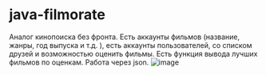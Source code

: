 # java-filmorate
Аналог кинопоиска без фронта. Есть аккаунты фильмов (название, жанры, год выпуска и
т.д. ), есть аккаунты пользователей, со списком друзей и возможностью оценить фильмы.
Есть функция вывода лучших фильмов по оценкам. Работа через json.
![image](https://user-images.githubusercontent.com/95648031/174610846-45948521-ae86-49f4-8d35-f5db18c2c172.png)
